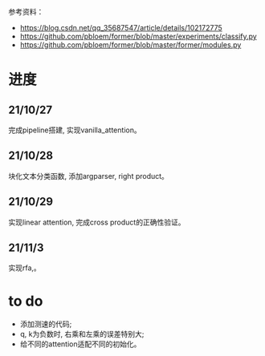 参考资料：
- https://blog.csdn.net/qq_35687547/article/details/102172775
- https://github.com/pbloem/former/blob/master/experiments/classify.py
- https://github.com/pbloem/former/blob/master/former/modules.py

# 进度

## 21/10/27
完成pipeline搭建, 实现vanilla_attention。

## 21/10/28
块化文本分类函数, 添加argparser, right product。

## 21/10/29
实现linear attention, 完成cross product的正确性验证。

## 21/11/3
实现rfa,。

# to do

- 添加测速的代码;
- q, k为负数时, 右乘和左乘的误差特别大;
- 给不同的attention适配不同的初始化。

